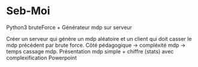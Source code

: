 # Seb-Moi
Python3 bruteForce + Générateur mdp sur serveur

Créer un serveur qui génère un mdp aléatoire et un client qui doit casser le mdp précédent par brute force.
Côté pédagogique -> compléxité mdp -> temps cassage mdp.
Présentation mdp simple + chiffre (stats) avec complexification 
Powerpoint
